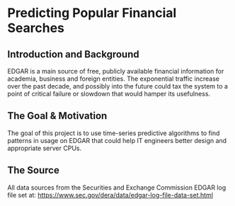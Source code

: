 # Predicting Popular Financial Searches

## Introduction and Background

EDGAR is a main source of free, publicly available financial information for academia, business and foreign entities. The exponential traffic increase over the past decade, and possibly into the future could tax the system to a point of critical failure or slowdown that would hamper its usefulness.

## The Goal & Motivation

The goal of this project is to use time-series predictive algorithms to find patterns in usage on EDGAR that could help IT engineers better design and appropriate server CPUs.

## The Source

All data sources from the Securities and Exchange Commission EDGAR log file set at: 
https://www.sec.gov/dera/data/edgar-log-file-data-set.html


